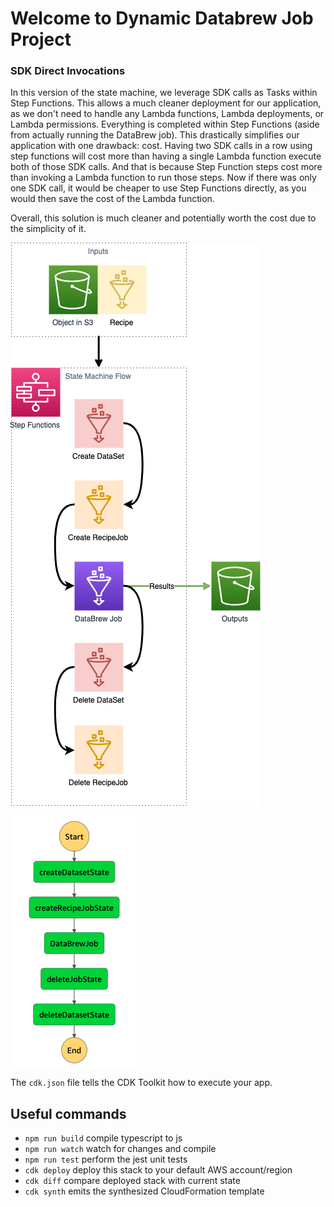 # Welcome to Dynamic Databrew Job Project

### SDK Direct Invocations
In this version of the state machine, we leverage SDK calls as Tasks within Step Functions. This allows a much cleaner deployment for our application, as we don't need to handle any Lambda functions, Lambda deployments, or Lambda permissions. Everything is completed within Step Functions (aside from actually running the DataBrew job). This drastically simplifies our application with one drawback: cost. Having two SDK calls in a row using step functions will cost more than having a single Lambda function execute both of those SDK calls. And that is because Step Function steps cost more than invoking a Lambda function to run those steps. Now if there was only one SDK call, it would be cheaper to use Step Functions directly, as you would then save the cost of the Lambda function. 

Overall, this solution is much cleaner and potentially worth the cost due to the simplicity of it.

![Architecture](architecture.png)

![State Machine](StateMachine.png)


The `cdk.json` file tells the CDK Toolkit how to execute your app.

## Useful commands

 * `npm run build`   compile typescript to js
 * `npm run watch`   watch for changes and compile
 * `npm run test`    perform the jest unit tests
 * `cdk deploy`      deploy this stack to your default AWS account/region
 * `cdk diff`        compare deployed stack with current state
 * `cdk synth`       emits the synthesized CloudFormation template
